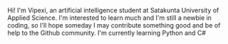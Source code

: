 Hi!
I'm Vipexi, an artificial intelligence student at Satakunta University of Applied Science.
I'm interested to learn much and I'm still a newbie in coding, so I'll hope someday I may contribute something good and be of help to the Github community.
I'm currently learning Python and C#
